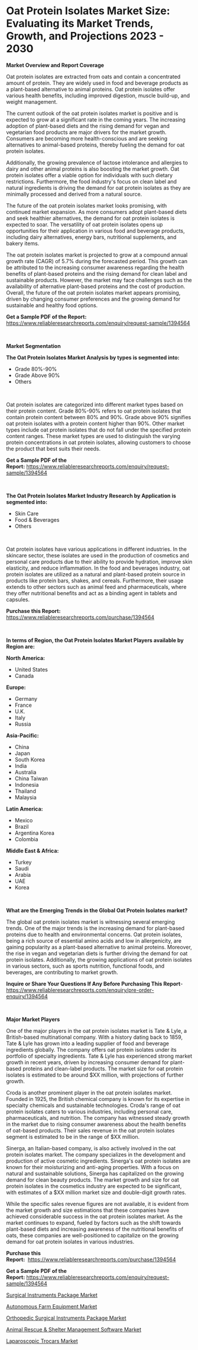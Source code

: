 <p><h1>Oat Protein Isolates Market Size: Evaluating its Market Trends, Growth, and Projections 2023 - 2030</h1></p><p><strong>Market Overview and Report Coverage</strong></p>
<p><p>Oat protein isolates are extracted from oats and contain a concentrated amount of protein. They are widely used in food and beverage products as a plant-based alternative to animal proteins. Oat protein isolates offer various health benefits, including improved digestion, muscle build-up, and weight management.</p><p>The current outlook of the oat protein isolates market is positive and is expected to grow at a significant rate in the coming years. The increasing adoption of plant-based diets and the rising demand for vegan and vegetarian food products are major drivers for the market growth. Consumers are becoming more health-conscious and are seeking alternatives to animal-based proteins, thereby fueling the demand for oat protein isolates.</p><p>Additionally, the growing prevalence of lactose intolerance and allergies to dairy and other animal proteins is also boosting the market growth. Oat protein isolates offer a viable option for individuals with such dietary restrictions. Furthermore, the food industry's focus on clean label and natural ingredients is driving the demand for oat protein isolates as they are minimally processed and derived from a natural source.</p><p>The future of the oat protein isolates market looks promising, with continued market expansion. As more consumers adopt plant-based diets and seek healthier alternatives, the demand for oat protein isolates is expected to soar. The versatility of oat protein isolates opens up opportunities for their application in various food and beverage products, including dairy alternatives, energy bars, nutritional supplements, and bakery items.</p><p>The oat protein isolates market is projected to grow at a compound annual growth rate (CAGR) of 5.7% during the forecasted period. This growth can be attributed to the increasing consumer awareness regarding the health benefits of plant-based proteins and the rising demand for clean label and sustainable products. However, the market may face challenges such as the availability of alternative plant-based proteins and the cost of production. Overall, the future of the oat protein isolates market appears promising, driven by changing consumer preferences and the growing demand for sustainable and healthy food options.</p></p>
<p><strong>Get a Sample PDF of the Report:</strong> <a href="https://www.reliableresearchreports.com/enquiry/request-sample/1394564">https://www.reliableresearchreports.com/enquiry/request-sample/1394564</a></p>
<p>&nbsp;</p>
<p><strong>Market Segmentation</strong></p>
<p><strong>The Oat Protein Isolates Market Analysis by types is segmented into:</strong></p>
<p><ul><li>Grade 80%-90%</li><li>Grade Above 90%</li><li>Others</li></ul></p>
<p>&nbsp;</p>
<p><p>Oat protein isolates are categorized into different market types based on their protein content. Grade 80%-90% refers to oat protein isolates that contain protein content between 80% and 90%. Grade above 90% signifies oat protein isolates with a protein content higher than 90%. Other market types include oat protein isolates that do not fall under the specified protein content ranges. These market types are used to distinguish the varying protein concentrations in oat protein isolates, allowing customers to choose the product that best suits their needs.</p></p>
<p><strong>Get a Sample PDF of the Report:</strong>&nbsp;<a href="https://www.reliableresearchreports.com/enquiry/request-sample/1394564">https://www.reliableresearchreports.com/enquiry/request-sample/1394564</a></p>
<p>&nbsp;</p>
<p><strong>The Oat Protein Isolates Market Industry Research by Application is segmented into:</strong></p>
<p><ul><li>Skin Care</li><li>Food & Beverages</li><li>Others</li></ul></p>
<p>&nbsp;</p>
<p><p>Oat protein isolates have various applications in different industries. In the skincare sector, these isolates are used in the production of cosmetics and personal care products due to their ability to provide hydration, improve skin elasticity, and reduce inflammation. In the food and beverages industry, oat protein isolates are utilized as a natural and plant-based protein source in products like protein bars, shakes, and cereals. Furthermore, their usage extends to other sectors such as animal feed and pharmaceuticals, where they offer nutritional benefits and act as a binding agent in tablets and capsules.</p></p>
<p><strong>Purchase this Report:</strong>&nbsp; <a href="https://www.reliableresearchreports.com/purchase/1394564">https://www.reliableresearchreports.com/purchase/1394564</a></p>
<p>&nbsp;</p>
<p><strong>In terms of Region, the Oat Protein Isolates Market Players available by Region are:</strong></p>
<p>
    <p> <strong> North America: </strong>
        <ul>
            <li>United States</li>
            <li>Canada</li>
        </ul>
        </p> 
    <p> <strong> Europe: </strong>
        <ul>
            <li>Germany</li>
            <li>France</li>
            <li>U.K.</li>
            <li>Italy</li>
            <li>Russia</li>
        </ul>
        </p> 
    <p> <strong> Asia-Pacific: </strong>
        <ul>
            <li>China</li>
            <li>Japan</li>
            <li>South Korea</li>
            <li>India</li>
            <li>Australia</li>
            <li>China Taiwan</li>
            <li>Indonesia</li>
            <li>Thailand</li>
            <li>Malaysia</li>
        </ul>
        </p> 
    <p> <strong> Latin America: </strong>
        <ul>
            <li>Mexico</li>
            <li>Brazil</li>
            <li>Argentina Korea</li>
            <li>Colombia</li>
        </ul>
        </p> 
    <p> <strong> Middle East & Africa: </strong>
        <ul>
            <li>Turkey</li>
            <li>Saudi</li>
            <li>Arabia</li>
            <li>UAE</li>
            <li>Korea</li>
        </ul>
    </p>
    </p>
<p>&nbsp;</p>
<p><strong>What are the Emerging Trends in the Global Oat Protein Isolates market?</strong></p>
<p><p>The global oat protein isolates market is witnessing several emerging trends. One of the major trends is the increasing demand for plant-based proteins due to health and environmental concerns. Oat protein isolates, being a rich source of essential amino acids and low in allergenicity, are gaining popularity as a plant-based alternative to animal proteins. Moreover, the rise in vegan and vegetarian diets is further driving the demand for oat protein isolates. Additionally, the growing applications of oat protein isolates in various sectors, such as sports nutrition, functional foods, and beverages, are contributing to market growth.</p></p>
<p><strong>Inquire or Share Your Questions If Any Before Purchasing This Report</strong>- <a href="https://www.reliableresearchreports.com/enquiry/pre-order-enquiry/1394564">https://www.reliableresearchreports.com/enquiry/pre-order-enquiry/1394564</a></p>
<p>&nbsp;</p>
<p><strong>Major Market Players</strong></p>
<p><p>One of the major players in the oat protein isolates market is Tate & Lyle, a British-based multinational company. With a history dating back to 1859, Tate & Lyle has grown into a leading supplier of food and beverage ingredients globally. The company offers oat protein isolates under its portfolio of specialty ingredients. Tate & Lyle has experienced strong market growth in recent years, driven by increasing consumer demand for plant-based proteins and clean-label products. The market size for oat protein isolates is estimated to be around $XX million, with projections of further growth.</p><p>Croda is another prominent player in the oat protein isolates market. Founded in 1925, the British chemical company is known for its expertise in specialty chemicals and sustainable technologies. Croda's range of oat protein isolates caters to various industries, including personal care, pharmaceuticals, and nutrition. The company has witnessed steady growth in the market due to rising consumer awareness about the health benefits of oat-based products. Their sales revenue in the oat protein isolates segment is estimated to be in the range of $XX million.</p><p>Sinerga, an Italian-based company, is also actively involved in the oat protein isolates market. The company specializes in the development and production of active cosmetic ingredients. Sinerga's oat protein isolates are known for their moisturizing and anti-aging properties. With a focus on natural and sustainable solutions, Sinerga has capitalized on the growing demand for clean beauty products. The market growth and size for oat protein isolates in the cosmetics industry are expected to be significant, with estimates of a $XX million market size and double-digit growth rates.</p><p>While the specific sales revenue figures are not available, it is evident from the market growth and size estimations that these companies have achieved considerable success in the oat protein isolates market. As the market continues to expand, fueled by factors such as the shift towards plant-based diets and increasing awareness of the nutritional benefits of oats, these companies are well-positioned to capitalize on the growing demand for oat protein isolates in various industries.</p></p>
<p><strong>Purchase this Report:</strong>&nbsp;&nbsp;<a href="https://www.reliableresearchreports.com/purchase/1394564">https://www.reliableresearchreports.com/purchase/1394564</a></p>
<p></p>
<p><strong>Get a Sample PDF of the Report:</strong>&nbsp;<a href="https://www.reliableresearchreports.com/enquiry/request-sample/1394564">https://www.reliableresearchreports.com/enquiry/request-sample/1394564</a></p>
<p><p><a href="https://github.com/santosh758595/Market-Research-Report-List-1/blob/main/surgical-instruments-package-market.md">Surgical Instruments Package Market</a></p><p><a href="https://www.linkedin.com/pulse/autonomous-farm-equipment-market-size-share-global-analysis-0oi2e/">Autonomous Farm Equipment Market</a></p><p><a href="https://github.com/Chiragrp26/Market-Research-Report-List-1/blob/main/orthopedic-surgical-instruments-package-market.md">Orthopedic Surgical Instruments Package Market</a></p><p><a href="https://issuu.com/reportprime-2/docs/animal-rescue-shelter-management-software-market-s?fr=xKAE9_zU1NQ">Animal Rescue & Shelter Management Software Market</a></p><p><a href="https://medium.com/@jarredmertz2772/laparoscopic-trocars-market-size-cagr-trends-2024-2030-b1d09c498686">Laparoscopic Trocars Market</a></p></p>